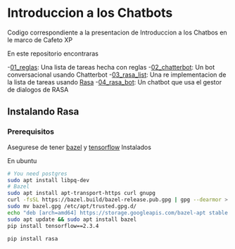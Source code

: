 # Introduccion a los Chatbots

Codigo correspondiente a la presentacion de Introduccion a los Chatbos en le marco de Cafeto XP

En este repositorio encontraras

-[01_reglas](01_reglas): Una lista de tareas hecha con reglas
-[02_chatterbot](02_chatterbot): Un bot conversacional usando Chatterbot
-[03_rasa_list](03_rasa_list): Una re implementacion de la lista de tareas usando [Rasa](https://rasa.com/)
-[04_rasa_bot](04_rasa_bot): Un chatbot que usa el gestor de dialogos de RASA

## Instalando Rasa

### Prerequisitos

Asegurese de tener [bazel](https://bazel.build/) y [tensorflow](https://www.tensorflow.org/?hl=es-419) Instalados

En ubuntu

```bash
# You need postgres
sudo apt install libpq-dev
# Bazel
sudo apt install apt-transport-https curl gnupg
curl -fsSL https://bazel.build/bazel-release.pub.gpg | gpg --dearmor > bazel.gpg
sudo mv bazel.gpg /etc/apt/trusted.gpg.d/
echo "deb [arch=amd64] https://storage.googleapis.com/bazel-apt stable jdk1.8" | sudo tee /etc/apt/sources.list.d/bazel.list
sudo apt update && sudo apt install bazel
pip install tensorflow==2.3.4
```

```bash
pip install rasa
```


